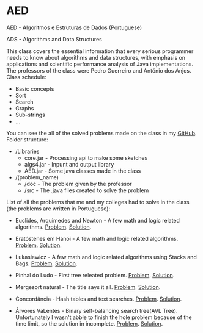 # AED

AED - Algoritmos e Estruturas de Dados (Portuguese)

ADS - Algorithms and Data Structures

This class covers the essential information that every serious programmer needs to know about algorithms and data structures, with emphasis on applications and scientific performance analysis of Java implementations. The professors of the class were Pedro Guerreiro and António dos Anjos. Class schedule:

* Basic concepts
* Sort
* Search
* Graphs
* Sub-strings
* ...

You can see the all of the solved problems made on the class in my [GitHub](https://github.com/CyrillBrito/AED). Folder structure:

* /Libraries
   * core.jar  - Processing api to make some sketches
   * algs4.jar - Inpunt and output library
   * AED.jar   - Some java classes made in the class
* /(problem_name)
   * /doc - The problem given by the professor
   * /src - The .java files created to solve the problem

List of all the problems that me and my colleges had to solve in the class (the problems are written in Portuguese):

* Euclides, Arquimedes and Newton - A few math and logic related algorithms.
   [Problem](http://htmlpreview.github.io/?https://github.com/CyrillBrito/AED/blob/master/Euclides%2C%20Arquimedes%20e%20Newton/doc/Euclides%2C%20Arquimedes%20e%20Newton.html).
   [Solution](https://github.com/CyrillBrito/AED/tree/master/Euclides%2C%20Arquimedes%20e%20Newton/src).

* Eratóstenes em Hanói - A few math and logic related algorithms.
   [Problem](http://htmlpreview.github.io/?https://github.com/CyrillBrito/AED/blob/master/Eratóstenes%20em%20Hanói/doc/Eratóstenes%20em%20Hanói.html).
   [Solution](https://github.com/CyrillBrito/AED/tree/master/Erat%C3%B3stenes%20em%20Han%C3%B3i/src).

* Lukasiewicz - A few math and logic related algorithms using Stacks and Bags.
   [Problem](http://htmlpreview.github.io/?https://github.com/CyrillBrito/AED/blob/master/Lukasiewicz/doc/Lukasiewicz.html).
   [Solution](https://github.com/CyrillBrito/AED/tree/master/Lukasiewicz/src).

* Pinhal do Ludo - First tree releated problem.
   [Problem](http://htmlpreview.github.io/?https://github.com/CyrillBrito/AED/blob/master/Pinhal%20do%20Ludo/doc/Pinhal%20do%20Ludo.html).
   [Solution](https://github.com/CyrillBrito/AED/tree/master/Pinhal%20do%20Ludo/src).

* Mergesort natural - The title says it all.
   [Problem](http://htmlpreview.github.io/?https://github.com/CyrillBrito/AED/blob/master/Mergesort%20natural/doc/Mergesort%20natural.html).
   [Solution](https://github.com/CyrillBrito/AED/tree/master/Mergesort%20natural/src).

* Concordância - Hash tables and text searches.
   [Problem](http://htmlpreview.github.io/?https://github.com/CyrillBrito/AED/blob/master/Concordância/doc/Concordância.html).
   [Solution](https://github.com/CyrillBrito/AED/tree/master/Concordância/src).

* Árvores VaLentes - Binary self-balancing search tree(AVL Tree).  Unfortunately I wasn't abble to finish the hole problem because of the time limit, so the solution in incomplete.
   [Problem](http://htmlpreview.github.io/?https://github.com/CyrillBrito/AED/blob/master/Árvores%20VaLentes/doc/Árvores%20VaLentes.html).
   [Solution](https://github.com/CyrillBrito/AED/tree/master/Árvores%20VaLentes/src).

